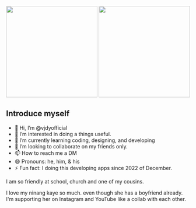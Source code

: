 <img width="250px" height="250px" src="https://github.com/vjdyofficial/vjdyofficial/assets/136038916/0362f923-397d-4d93-85e2-e7690905d5f3">
<img width="250px" height="250px" src="https://github.com/vjdyofficial/vjdyofficial/assets/136038916/d61fdab3-9ab0-426a-a010-fe0257872fa6">

## Introduce myself

- 👋 Hi, I’m @vjdyofficial
- 👀 I’m interested in doing a things useful.
- 🌱 I’m currently learning coding, designing, and developing
- 💞️ I’m looking to collaborate on my friends only.
- 📫 How to reach me a DM
- 😄 Pronouns: he, him, & his
- ⚡ Fun fact: I doing this developing apps since 2022 of December.

I am so friendly at school, church and one of my cousins.

I love my ninang kaye so much. even though she has a boyfriend already. I'm supporting her on Instagram and YouTube like a collab with each other.

<!---
vjdyofficial/vjdyofficial is a ✨ special ✨ repository because its `README.md` (this file) appears on your GitHub profile.
You can click the Preview link to take a look at your changes.
--->


